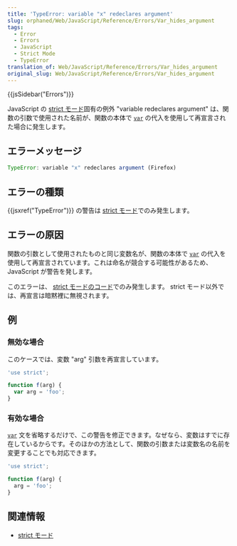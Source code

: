 ```yaml
---
title: 'TypeError: variable "x" redeclares argument'
slug: orphaned/Web/JavaScript/Reference/Errors/Var_hides_argument
tags:
  - Error
  - Errors
  - JavaScript
  - Strict Mode
  - TypeError
translation_of: Web/JavaScript/Reference/Errors/Var_hides_argument
original_slug: Web/JavaScript/Reference/Errors/Var_hides_argument
---
```

{{jsSidebar("Errors")}}

JavaScript の [strict モード](/ja/docs/Web/JavaScript/Reference/Strict_mode)固有の例外 "variable redeclares argument" は、関数の引数で使用された名前が、関数の本体で [`var`](/ja/docs/Web/JavaScript/Reference/Statements/var) の代入を使用して再宣言された場合に発生します。

## エラーメッセージ

```js
TypeError: variable "x" redeclares argument (Firefox)
```

## エラーの種類

{{jsxref("TypeError")}} の警告は [strict モード](/ja/docs/Web/JavaScript/Reference/Strict_mode)でのみ発生します。

## エラーの原因

関数の引数として使用されたものと同じ変数名が、関数の本体で [`var`](/ja/docs/Web/JavaScript/Reference/Statements/var) の代入を使用して再宣言されています。これは命名が競合する可能性があるため、 JavaScript が警告を発します。

このエラーは、 [strict モードのコード](/ja/docs/Web/JavaScript/Reference/Strict_mode)でのみ発生します。 strict モード以外では、再宣言は暗黙裡に無視されます。</p>

## 例

### 無効な場合

このケースでは、変数 "arg" 引数を再宣言しています。

```js example-bad
'use strict';

function f(arg) {
  var arg = 'foo';
}
```

### 有効な場合

[`var`](/ja/docs/Web/JavaScript/Reference/Statements/var) 文を省略するだけで、この警告を修正できます。なぜなら、変数はすでに存在しているからです。そのほかの方法として、関数の引数または変数名の名前を変更することでも対応できます。

```js example-good
'use strict';

function f(arg) {
  arg = 'foo';
}
```

## 関連情報

- [strict モード](/ja/docs/Web/JavaScript/Reference/Strict_mode)
